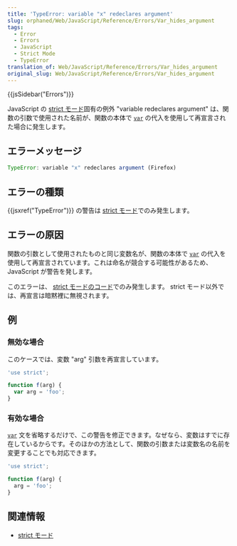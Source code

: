 ```yaml
---
title: 'TypeError: variable "x" redeclares argument'
slug: orphaned/Web/JavaScript/Reference/Errors/Var_hides_argument
tags:
  - Error
  - Errors
  - JavaScript
  - Strict Mode
  - TypeError
translation_of: Web/JavaScript/Reference/Errors/Var_hides_argument
original_slug: Web/JavaScript/Reference/Errors/Var_hides_argument
---
```

{{jsSidebar("Errors")}}

JavaScript の [strict モード](/ja/docs/Web/JavaScript/Reference/Strict_mode)固有の例外 "variable redeclares argument" は、関数の引数で使用された名前が、関数の本体で [`var`](/ja/docs/Web/JavaScript/Reference/Statements/var) の代入を使用して再宣言された場合に発生します。

## エラーメッセージ

```js
TypeError: variable "x" redeclares argument (Firefox)
```

## エラーの種類

{{jsxref("TypeError")}} の警告は [strict モード](/ja/docs/Web/JavaScript/Reference/Strict_mode)でのみ発生します。

## エラーの原因

関数の引数として使用されたものと同じ変数名が、関数の本体で [`var`](/ja/docs/Web/JavaScript/Reference/Statements/var) の代入を使用して再宣言されています。これは命名が競合する可能性があるため、 JavaScript が警告を発します。

このエラーは、 [strict モードのコード](/ja/docs/Web/JavaScript/Reference/Strict_mode)でのみ発生します。 strict モード以外では、再宣言は暗黙裡に無視されます。</p>

## 例

### 無効な場合

このケースでは、変数 "arg" 引数を再宣言しています。

```js example-bad
'use strict';

function f(arg) {
  var arg = 'foo';
}
```

### 有効な場合

[`var`](/ja/docs/Web/JavaScript/Reference/Statements/var) 文を省略するだけで、この警告を修正できます。なぜなら、変数はすでに存在しているからです。そのほかの方法として、関数の引数または変数名の名前を変更することでも対応できます。

```js example-good
'use strict';

function f(arg) {
  arg = 'foo';
}
```

## 関連情報

- [strict モード](/ja/docs/Web/JavaScript/Reference/Strict_mode)
